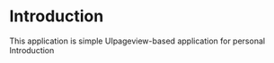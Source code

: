 #  Introduction

This application is simple UIpageview-based application for personal Introduction

